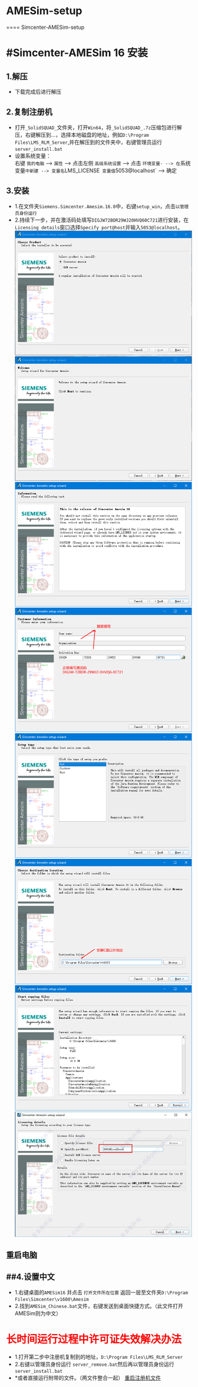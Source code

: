 # AMESim-setup
====
Simcenter-AMESim-setup

#Simcenter-AMESim 16 安装<br>
===
1.解压<br>
---
* 下载完成后进行解压<br>

2.复制注册机<br>
---
* 打开`_SolidSQUAD_`文件夹，打开`Win64`，将`_SolidSQUAD_.7z`压缩包进行解压，右键解压到...，选择本地磁盘的地址，例如`D:\Program Files\LMS_RLM_Server`,并在解压到的文件夹中，右键管理员运行`server_install.bat`<br>
* 设置系统变量：<br>
  右键 `我的电脑` --> `属性` --> 点击左侧 `高级系统设置` --> 点击 `环境变量· --> 在`系统变量`中新建 --> 变量名`LMS_LICENSE` 变量值`5053@localhost` --> 确定<br>

3.安装<br>
---
* 1.在文件夹`Siemens.Simcenter.Amesim.16.0`中，右键`setup_win`，点击`以管理员身份运行`<br>
* 2.持续下一步，并在激活码处填写`DIGJW72BDR29WJ20HVQ60C721`进行安装，在`Licensing details`窗口选择`Specify port@host`并输入`5053@localhost`。<br>
![](https://github.com/x570817187/AMESim-setup/blob/master/fig/setup1.png) <br>
![](https://github.com/x570817187/AMESim-setup/blob/master/fig/setup2.png) <br>
![](https://github.com/x570817187/AMESim-setup/blob/master/fig/setup3.png) <br>
![](https://github.com/x570817187/AMESim-setup/blob/master/fig/setup4.png) <br>
![](https://github.com/x570817187/AMESim-setup/blob/master/fig/setup5.png) <br>
![](https://github.com/x570817187/AMESim-setup/blob/master/fig/setup6.png) <br>
![](https://github.com/x570817187/AMESim-setup/blob/master/fig/setup7.png) <br>
![](https://github.com/x570817187/AMESim-setup/blob/master/fig/setup8.jpg) <br>


重启电脑
----

##4.设置中文 <br>
-----
* 1.右键桌面的`AMESim16` 并点击 `打开文件所在位置` 返回一层至文件夹`D:\Program Files\Simcenter\v1600\Amesim`<br>
* 2.找到`AMESim_Chinese.bat`文件，右键发送到桌面快捷方式。（此文件打开AMESim则为中文）<br>


<font color=red>长时间运行过程中许可证失效解决办法</font> <br>
===
* 1.打开第二步中注册机复制到的地址，`D:\Program Files\LMS_RLM_Server` <br>
* 2.右键以管理员身份运行 `server_remove.bat`然后再以管理员身份运行 `server_install.bat`<br>
* *或者直接运行附带的文件。（两文件整合一起） [重启注册机文件](https://github.com/x570817187/AMESim-setup/blob/master/server_restart.bat)
